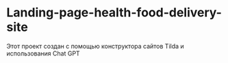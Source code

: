 # Landing-page-health-food-delivery-site
Этот проект создан с помощью конструктора сайтов Tilda и использования Chat GPT
